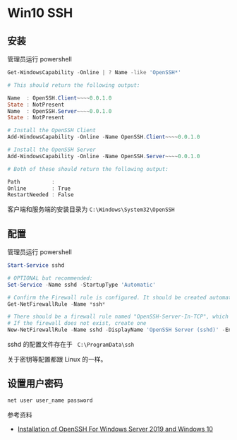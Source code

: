 # Win10 SSH

## 安装

管理员运行 powershell

```powershell
Get-WindowsCapability -Online | ? Name -like 'OpenSSH*'

# This should return the following output:

Name  : OpenSSH.Client~~~~0.0.1.0
State : NotPresent
Name  : OpenSSH.Server~~~~0.0.1.0
State : NotPresent
```

```powershell
# Install the OpenSSH Client
Add-WindowsCapability -Online -Name OpenSSH.Client~~~~0.0.1.0

# Install the OpenSSH Server
Add-WindowsCapability -Online -Name OpenSSH.Server~~~~0.0.1.0

# Both of these should return the following output:

Path          :
Online        : True
RestartNeeded : False
```

客户端和服务端的安装目录为 `C:\Windows\System32\OpenSSH`

## 配置

管理员运行 powershell

```powershell
Start-Service sshd

# OPTIONAL but recommended:
Set-Service -Name sshd -StartupType 'Automatic'

# Confirm the Firewall rule is configured. It should be created automatically by setup.
Get-NetFirewallRule -Name *ssh*

# There should be a firewall rule named "OpenSSH-Server-In-TCP", which should be enabled
# If the firewall does not exist, create one
New-NetFirewallRule -Name sshd -DisplayName 'OpenSSH Server (sshd)' -Enabled True -Direction Inbound -Protocol TCP -Action Allow -LocalPort 22
```

sshd 的配置文件存在于 ` C:\ProgramData\ssh`

关于密钥等配置都跟 Linux 的一样。

## 设置用户密码

```bash
net user user_name password
```

参考资料

- [Installation of OpenSSH For Windows Server 2019 and Windows 10](https://docs.microsoft.com/en-us/windows-server/administration/openssh/openssh_install_firstuse)

